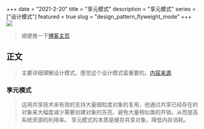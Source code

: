 +++
date = "2021-2-20"
title = "享元模式"
description = "享元模式"
series = ["设计模式"]
featured = true
slug = "design_pattern_flyweight_mode"
+++
![](https://gitee.com/lalalaxiaowifi/pictures/raw/master/image/%E6%97%A5%E5%B8%B8%E6%90%AC%E7%A0%96%E5%A4%B4.png)
> 顺便推一下[博客主页](http://lalalaxiaowifi.gitee.io/pictures/)
## 正文
> 主要详细理解设计模式。感觉这个设计模式蛮重要的。[内容来源](http://c.biancheng.net/view/1330.html)
### 享元模式
> 运用共享技术来有效的支持大量细粒度对象的复用，他通过共享已经存在的对象来大幅度减少需要创建对象的苏亮，避免大量相似类的开销，从而提高系统资源的利用率。
> 享元模式的本质是缓存共享对象，降低内存消耗。
